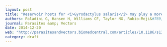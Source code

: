 ```yaml
---
layout: post
title: "Reservoir hosts for <i>Gyrodactylus salaris</i> may play a more significant role in epidemics than previously thought"
authors: Paladini G, Hansen H, Williams CF, Taylor NG, Rubio-Meji&#769;a OL, <u>Denholm SJ</u>, Hytter&oslash;d S, Bron JE, Shinn AP
journal: Parasites &amp; Vectors
date: 2014-12-20
web: "http://parasitesandvectors.biomedcentral.com/articles/10.1186/s13071-014-0576-5"
category: draft
---
```


